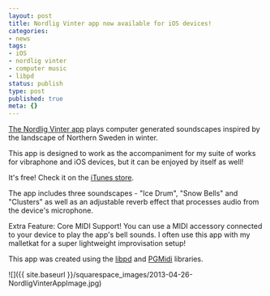```yaml
---
layout: post
title: Nordlig Vinter app now available for iOS devices!
categories:
- news
tags:
- iOS
- nordlig vinter
- computer music
- libpd
status: publish
type: post
published: true
meta: {}
---
```


[The Nordlig Vinter app](https://itunes.apple.com/us/app/nordlig-vinter/id631988721) plays computer generated soundscapes inspired by the landscape of Northern Sweden in winter.

This app is designed to work as the accompaniment for my suite of works for vibraphone and iOS devices, but it can be enjoyed by itself as well!

It's free! Check it on the [iTunes store](https://itunes.apple.com/us/app/nordlig-vinter/id631988721).

The app includes three soundscapes - "Ice Drum", "Snow Bells" and "Clusters" as well as an adjustable reverb effect that processes audio from the device's microphone.

Extra Feature: Core MIDI Support! You can use a MIDI accessory connected to your device to play the app's bell sounds. I often use this app with my malletkat for a super lightweight improvisation setup!

This app was created using the [libpd](http://libpd.cc) and [PGMidi](https://github.com/petegoodliffe/PGMidi) libraries.

![]({{ site.baseurl }}/squarespace_images/2013-04-26-NordligVinterAppImage.jpg)
